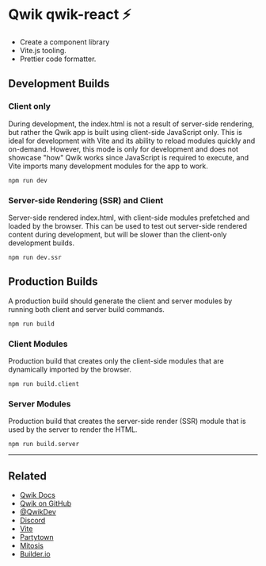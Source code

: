 # Qwik qwik-react ⚡️

- Create a component library
- Vite.js tooling.
- Prettier code formatter.

## Development Builds

### Client only

During development, the index.html is not a result of server-side rendering, but rather the Qwik app is built using client-side JavaScript only. This is ideal for development with Vite and its ability to reload modules quickly and on-demand. However, this mode is only for development and does not showcase "how" Qwik works since JavaScript is required to execute, and Vite imports many development modules for the app to work.

```
npm run dev
```

### Server-side Rendering (SSR) and Client

Server-side rendered index.html, with client-side modules prefetched and loaded by the browser. This can be used to test out server-side rendered content during development, but will be slower than the client-only development builds.

```
npm run dev.ssr
```

## Production Builds

A production build should generate the client and server modules by running both client and server build commands.

```
npm run build
```

### Client Modules

Production build that creates only the client-side modules that are dynamically imported by the browser.

```
npm run build.client
```

### Server Modules

Production build that creates the server-side render (SSR) module that is used by the server to render the HTML.

```
npm run build.server
```

---

## Related

- [Qwik Docs](https://qwik.dev/docs/)
- [Qwik on GitHub](https://github.com/QwikDev/qwik)
- [@QwikDev](https://twitter.com/QwikDev)
- [Discord](https://qwik.dev/chat)
- [Vite](https://vitejs.dev/)
- [Partytown](https://partytown.qwik.dev/)
- [Mitosis](https://github.com/BuilderIO/mitosis)
- [Builder.io](https://www.builder.io/)
